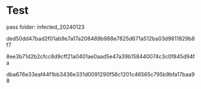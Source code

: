 # Test
pass folder: infected_20240123

ded50dd47bad2f01ab9e7a17a208489b988e7825d671a512ba03d9811829b8f7

8ee3b71d2b2cfcc8d9cff21a0401ae0aad5e47a39b158440074c3c0f845d94fa

dba676e33eaf44f1bb3436e331d0091290f56c1201c46565c795b9bfa17baa98
